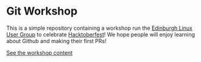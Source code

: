 # Git Workshop

This is a simple repository containing a workshop run the [Edinburgh Linux User Group][edlug] to celebrate [Hacktoberfest][hacktoberfest]! We hope people will enjoy learning about Github and making their first PRs!

[See the workshop content][content]

[content]: workshop-notes/01_what_is_git.md
[hacktoberfest]: https://hacktoberfest.digitalocean.com
[edlug]: https://edlug.gitlab.io

